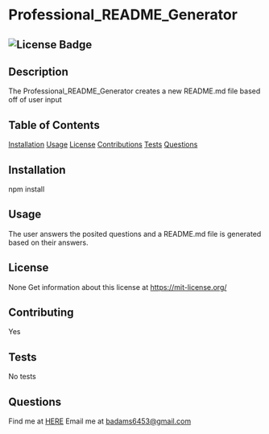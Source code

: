 
# Professional_README_Generator 
## ![License Badge](https://shields.io/badge/license-None-green) 
## Description 
The Professional_README_Generator creates a new README.md file based off of user input 
## Table of Contents 
[Installation](#installation)
[Usage](#usage)
[License](#license)
[Contributions](#contributions)
[Tests](#tests)
[Questions](#questions) 
## Installation 
npm install 
## Usage 
The user answers the posited questions and a README.md file is generated based on their answers. 
## License 
None 
Get information about this license at https://mit-license.org/ 
## Contributing 
Yes 
## Tests
No tests 
## Questions 
Find me at [HERE](http://github.com/Brain_Atoms) 
Email me at badams6453@gmail.com

  